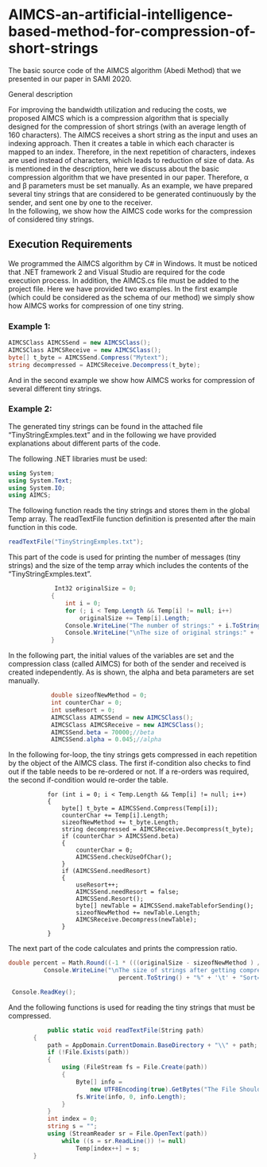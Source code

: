 # AIMCS-an-artificial-intelligence-based-method-for-compression-of-short-strings
The basic source code of the AIMCS algorithm (Abedi Method) that we presented in our paper in SAMI 2020.

 General description 

For improving the bandwidth utilization and reducing the costs, we proposed AIMCS which is a compression algorithm that is specially designed for the compression of short strings (with an average length of 160 characters). The AIMCS receives a short string as the input and uses an indexing approach. Then it creates a table in which each character is mapped to an index. Therefore, in the next repetition of characters, indexes are used instead of characters, which leads to reduction of size of data. 
As is mentioned in the description, here we discuss about the basic compression algorithm that we have presented in our paper. Therefore, α and β parameters must be set manually. As an example, we have prepared several tiny strings that are considered to be generated continuously by the sender, and sent one by one to the receiver.   
In the following, we show how the AIMCS code works for the compression of considered tiny strings. 

## Execution Requirements
We programmed the AIMCS algorithm by C# in Windows. It must be noticed that .NET framework 2 and Visual Studio are required for the code execution process. In addition, the AIMCS.cs file must be added to the project file. Here we have provided two examples. In the first example (which could be considered as the schema of our method) we simply show how AIMCS works for compression of one tiny string.

### Example 1:

```cs
AIMCSClass AIMCSSend = new AIMCSClass();
AIMCSClass AIMCSReceive = new AIMCSClass();
byte[] t_byte = AIMCSSend.Compress("Mytext");
string decompressed = AIMCSReceive.Decompress(t_byte);
```


And in the second example we show how AIMCS works for compression of several different tiny strings. 

### Example 2:

The generated tiny strings can be found in the attached file “TinyStringExmples.text” and in the following we have provided explanations about different parts of the code. 

The following .NET libraries must be used:
```cs
using System;
using System.Text;
using System.IO;
using AIMCS; 
```
The following function reads the tiny strings and stores them in the global Temp array. The readTextFile function definition is presented after the main function in this code. 
```cs
readTextFile("TinyStringExmples.txt");
```
This part of the code is used for printing the number of messages (tiny strings) and the size of the temp array which includes the contents of the “TinyStringExmples.text”.
```cs
             Int32 originalSize = 0;
            {
                int i = 0;
                for (; i < Temp.Length && Temp[i] != null; i++)
                    originalSize += Temp[i].Length;
                Console.WriteLine("The number of strings:" + i.ToString());
                Console.WriteLine("\nThe size of original strings:" + '\t' + originalSize.ToString());
            }
```
In the following part, the initial values of the variables are set and the compression class (called AIMCS) for both of the sender and received is created independently. As is shown, the alpha and beta parameters are set manually.  
```cs
            double sizeofNewMethod = 0;
            int counterChar = 0;
            int useResort = 0;
            AIMCSClass AIMCSSend = new AIMCSClass();
            AIMCSClass AIMCSReceive = new AIMCSClass();
            AIMCSSend.beta = 70000;//beta
            AIMCSSend.alpha = 0.045;//alpha
 ```
In the following for-loop, the tiny strings gets compressed in each repetition by the object of the AIMCS class. The first if-condition also checks to find out if the table needs to be re-ordered or not. If a re-orders was required, the second if-condition would re-order the table.  
 ```
            for (int i = 0; i < Temp.Length && Temp[i] != null; i++)
            {
                byte[] t_byte = AIMCSSend.Compress(Temp[i]);
                counterChar += Temp[i].Length;
                sizeofNewMethod += t_byte.Length;
                string decompressed = AIMCSReceive.Decompress(t_byte);
                if (counterChar > AIMCSSend.beta)
                {
                    counterChar = 0;
                    AIMCSSend.checkUseOfChar();
                }
                if (AIMCSSend.needResort)
                {
                    useResort++;
                    AIMCSSend.needResort = false;
                    AIMCSSend.Resort();
                    byte[] newTable = AIMCSSend.makeTableforSending();
                    sizeofNewMethod += newTable.Length;
                    AIMCSReceive.Decompress(newTable);
                }
            }
 ```
 
The next part of the code calculates and prints the compression ratio. 
  ```cs
double percent = Math.Round((-1 * (((originalSize - sizeofNewMethod ) / originalSize) - 1)), 3);
            Console.WriteLine("\nThe size of strings after getting compressed by AIMCS:" + '\t' + (sizeofNewMethod).ToString() + '\t' +
                                 percent.ToString() + "%" + '\t' + "Sort=" + useResort.ToString());         

   Console.ReadKey();
 ```

And the following functions is used for reading the tiny strings that must be compressed.  
 ```cs
            public static void readTextFile(String path)
        {
            path = AppDomain.CurrentDomain.BaseDirectory + "\\" + path;
            if (!File.Exists(path))
            {
                using (FileStream fs = File.Create(path))
                {
                    Byte[] info =
                        new UTF8Encoding(true).GetBytes("The File Should replace this file.");
                    fs.Write(info, 0, info.Length);
                }
            }
            int index = 0;
            string s = "";
            using (StreamReader sr = File.OpenText(path))
                while ((s = sr.ReadLine()) != null)
                    Temp[index++] = s;
        }
 ```   






